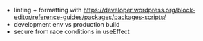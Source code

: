 - linting + formatting with https://developer.wordpress.org/block-editor/reference-guides/packages/packages-scripts/
- development env vs production build
- secure from race conditions in useEffect
